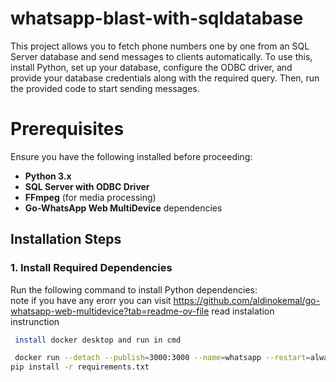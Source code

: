 # whatsapp-blast-with-sqldatabase
This project allows you to fetch phone numbers one by one from an SQL Server database and send messages to clients automatically. To use this, install Python, set up your database, configure the ODBC driver, and provide your database credentials along with the required query. Then, run the provided code to start sending messages.


# Prerequisites  

Ensure you have the following installed before proceeding:  

- **Python 3.x**  
- **SQL Server with ODBC Driver**  
- **FFmpeg** (for media processing)  
- **Go-WhatsApp Web MultiDevice** dependencies  

## Installation Steps  

### 1. Install Required Dependencies  
Run the following command to install Python dependencies:  
note
if you have any erorr you can visit 
https://github.com/aldinokemal/go-whatsapp-web-multidevice?tab=readme-ov-file
read instalation instrunction

```bash
 install docker desktop and run in cmd

 docker run --detach --publish=3000:3000 --name=whatsapp --restart=always --volume=$(docker volume create --name=whatsapp):/app/storages aldinokemal2104/go-whatsapp-web-multidevice --autoreply="Dont't reply this message please"
pip install -r requirements.txt


